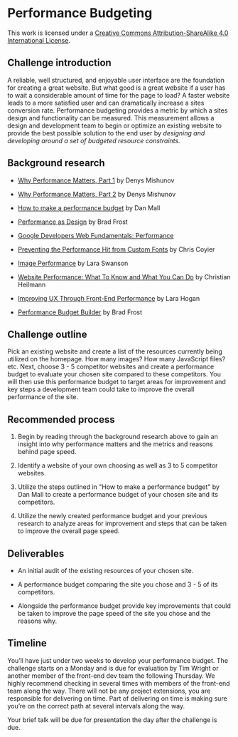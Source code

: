 # Performance Budgeting

This work is licensed under a [Creative Commons Attribution-ShareAlike 4.0 International License](http://creativecommons.org/licenses/by-sa/4.0/).

## Challenge introduction

A reliable, well structured, and enjoyable user interface are the foundation for creating a great website. But what good is a great website if a user has to wait a considerable amount of time for the page to load? A faster website leads to a more satisfied user and can dramatically increase a sites conversion rate.  Performance budgeting provides a metric by which a sites design and functionality can be measured. This measurement allows a design and development team to begin or optimize an existing website to provide the best possible solution to the end user by *designing and developing around a set of budgeted resource constraints.*

## Background research

* [Why Performance Matters, Part 1](http://www.smashingmagazine.com/2015/09/why-performance-matters-the-perception-of-time/) by Denys Mishunov

* [Why Performance Matters, Part 2](http://www.smashingmagazine.com/2015/11/why-performance-matters-part-2-perception-management/) by Denys Mishunov

* [How to make a performance budget](http://danielmall.com/articles/how-to-make-a-performance-budget/) by Dan Mall

* [Performance as Design](http://bradfrost.com/blog/post/performance-as-design/) by Brad Frost

* [Google Developers Web Fundamentals: Performance](https://developers.google.com/web/fundamentals/performance/?hl=en)

* [Preventing the Performance Hit from Custom Fonts](https://css-tricks.com/preventing-the-performance-hit-from-custom-fonts/) by Chris Coyier

* [Image Performance](http://radar.oreilly.com/2014/01/image-performance.html) by Lara Swanson

* [Website Performance: What To Know and What You Can Do](http://www.smashingmagazine.com/2010/01/page-performance-what-to-know-and-what-you-can-do/) by Christian Heilmann

* [Improving UX Through Front-End Performance](http://alistapart.com/article/improving-ux-through-front-end-performance) by Lara Hogan

* [Performance Budget Builder](http://bradfrost.com/blog/post/performance-budget-builder/) by Brad Frost

## Challenge outline

Pick an existing website and create a list of the resources currently being utilized on the homepage. How many images? How many JavaScript files? etc. Next, choose 3 - 5 competitor websites and create a performance budget to evaluate your chosen site compared to these competitors. You will then use this performance budget to target areas for improvement and key steps a development team could take to improve the overall performance of the site.

## Recommended process

1. Begin by reading through the background research above to gain an insight into why performance matters and the metrics and reasons behind page speed.

2. Identify a website of your own choosing as well as 3 to 5 competitor websites.

3. Utilize the steps outlined in "How to make a performance budget" by Dan Mall to create a performance budget of your chosen site and its competitors.

4. Utilize the newly created performance budget and your previous research to analyze areas for improvement and steps that can be taken to improve the overall page speed.

## Deliverables

* An initial audit of the existing resources of your chosen site.

*  A performance budget comparing the site you chose and 3 - 5 of its competitors.

* Alongside the performance budget provide key improvements that could be taken to improve the page speed of the site you chose and the reasons why.

## Timeline

You’ll have just under two weeks to develop your performance budget. The challenge starts on a Monday and is due for evaluation by Tim Wright or another member of the front-end dev team the following Thursday. We highly recommend checking in several times with members of the front-end team along the way. There will not be any project extensions, you are responsible for delivering on time. Part of delivering on time is making sure you’re on the correct path at several intervals along the way.

Your brief talk will be due for presentation the day after the challenge is due.

